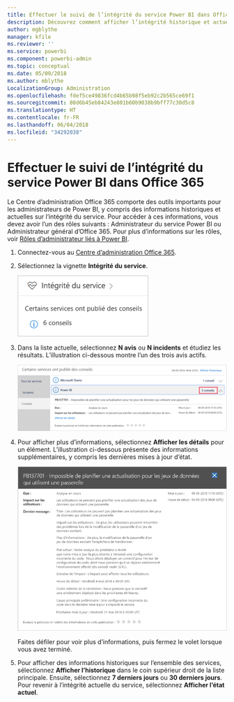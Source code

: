 ```yaml
---
title: Effectuer le suivi de l’intégrité du service Power BI dans Office 365
description: Découvrez comment afficher l’intégrité historique et actuelle du service dans le Centre d’administration Office 365.
author: mgblythe
manager: kfile
ms.reviewer: ''
ms.service: powerbi
ms.component: powerbi-admin
ms.topic: conceptual
ms.date: 05/09/2018
ms.author: mblythe
LocalizationGroup: Administration
ms.openlocfilehash: fdef5ce49836fcd4b65b98f5eb92c2b565ce69f1
ms.sourcegitcommit: 80d6b45eb84243e801b60b9038b9bff77c30d5c8
ms.translationtype: HT
ms.contentlocale: fr-FR
ms.lasthandoff: 06/04/2018
ms.locfileid: "34292038"
---
```

# <a name="track-power-bi-service-health-in-office-365"></a>Effectuer le suivi de l’intégrité du service Power BI dans Office 365

Le Centre d’administration Office 365 comporte des outils importants pour les administrateurs de Power BI, y compris des informations historiques et actuelles sur l’intégrité du service. Pour accéder à ces informations, vous devez avoir l’un des rôles suivants : Administrateur du service Power BI ou Administrateur général d’Office 365. Pour plus d’informations sur les rôles, voir [Rôles d’administrateur liés à Power BI](service-admin-administering-power-bi-in-your-organization.md#administrator-roles-related-to-power-bi).


1. Connectez-vous au [Centre d’administration Office 365](https://portal.office.com/adminportal).

2. Sélectionnez la vignette **Intégrité du service**.

    ![Vignette Intégrité du service](media/service-admin-health/service-health-tile.png)

3. Dans la liste actuelle, sélectionnez **N avis** ou **N incidents** et étudiez les résultats. L’illustration ci-dessous montre l’un des trois avis actifs.

    ![Avis actifs](media/service-admin-health/active-advisories.png)

4. Pour afficher plus d’informations, sélectionnez **Afficher les détails** pour un élément. L’illustration ci-dessous présente des informations supplémentaires, y compris les dernières mises à jour d’état.

    ![Détails de l’avis](media/service-admin-health/advisory-details.png)

    Faites défiler pour voir plus d’informations, puis fermez le volet lorsque vous avez terminé.

5. Pour afficher des informations historiques sur l’ensemble des services, sélectionnez **Afficher l’historique** dans le coin supérieur droit de la liste principale. Ensuite, sélectionnez **7 derniers jours** ou **30 derniers jours**. Pour revenir à l’intégrité actuelle du service, sélectionnez **Afficher l’état actuel**.